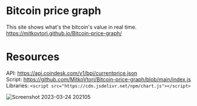 # Bitcoin price graph
This site shows what's the bitcoin's value in real time.
https://mitkovtori.github.io/Bitcoin-price-graph/
 
# Resources
API: https://api.coindesk.com/v1/bpi/currentprice.json
<br>
Script: https://github.com/MitkoVtori/Bitcoin-price-graph/blob/main/index.js
<br>
Libraries: `<script src="https://cdn.jsdelivr.net/npm/chart.js"></script>`

![Screenshot 2023-03-24 202105](https://user-images.githubusercontent.com/112943652/227708871-fe406a79-9e11-419c-b6db-1fbc9f4c4bf6.png)
